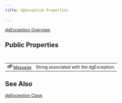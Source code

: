 ```yaml
---
title: dgException Properties

---
```


[dgException Overview](dgexception-class.html) 
## Public Properties

<br />


|      |      |
| ---- | ---- |
| <img alt="public property" src="images/property.bmp" width="16" height="16" border="0" /> [Message](dgexception-class-message-property.html) | String associated with the dgException. |



## See Also


[dgException Class](dgexception-class.html)

